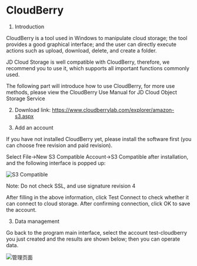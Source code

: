 # CloudBerry

1. Introduction

CloudBerry is a tool used in Windows to manipulate cloud storage; the tool provides a good graphical interface; and the user can directly execute actions such as upload, download, delete, and create a folder.

JD Cloud Storage is well compatible with CloudBerry, therefore, we recommend you to use it, which supports all important functions commonly used.

The following part will introduce how to use CloudBerry, for more use methods, please view the CloudBerry Use Manual for JD Cloud Object Storage Service

2. Download link: https://www.cloudberrylab.com/explorer/amazon-s3.aspx

3. Add an account

If you have not installed CloudBerry yet, please install the software first (you can choose free revision and paid revision).

Select File->New S3 Compatible Account->S3 Compatible after installation, and the following interface is popped up:

![S3 Compatible](https://github.com/jdcloudcom/cn/blob/edit/image/Object-Storage-Service/OSS-070.jpg)

Note: Do not check SSL, and use signature revision 4

After filling in the above information, click Test Connect to check whether it can connect to cloud storage. After confirming connection, click OK to save the account.

3. Data management

Go back to the program main interface, select the account test-cloudberry you just created and the results are shown below; then you can operate data.

![管理页面](https://github.com/jdcloudcom/cn/blob/edit/image/Object-Storage-Service/OSS-071.jpg)
